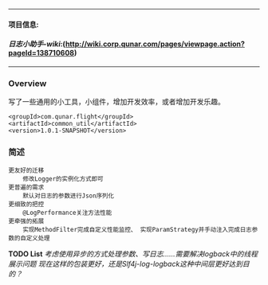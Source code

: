 --------------------------------------------------------------------------------
#### **项目信息**:
#### *日志小助手-wiki*:(http://wiki.corp.qunar.com/pages/viewpage.action?pageId=138710608)<br />
--------------------------------------------------------------------------------

### **Overview**

写了一些通用的小工具，小组件，增加开发效率，或者增加开发乐趣。

```
<groupId>com.qunar.flight</groupId>
<artifactId>common_util</artifactId>
<version>1.0.1-SNAPSHOT</version>
```


### **简述**

    更友好的迁移
        修改Logger的实例化方式即可
    更普遍的需求
        默认对日志的参数进行Json序列化
    更细致的把控
        @LogPerformance关注方法性能
    更牵强的拓展
        实现MethodFilter完成自定义性能监控、 实现ParamStrategy并手动注入完成日志参数的自定义处理
        
        
**TODO List**
_考虑使用异步的方式处理参数、写日志……需要解决logback中的线程展示问题_
_现在这样的包装更好，还是Slf4j-log-logback这种中间层更好达到目的？_